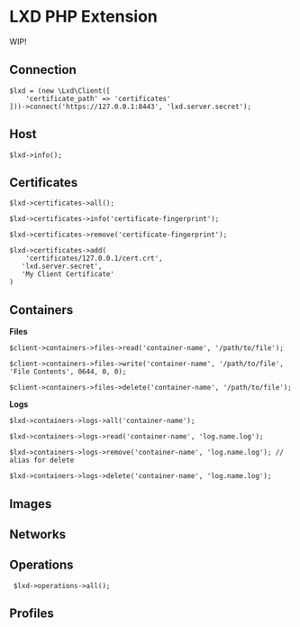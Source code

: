 # LXD PHP Extension

WIP!

 ## Connection

    $lxd = (new \Lxd\Client([
        'certificate_path' => 'certificates'
    ]))->connect('https://127.0.0.1:8443', 'lxd.server.secret');

 ## Host
   
    $lxd->info();

 ## Certificates
 
    $lxd->certificates->all();
    
    $lxd->certificates->info('certificate-fingerprint');
    
    $lxd->certificates->remove('certificate-fingerprint');
    
    $lxd->certificates->add(
        'certificates/127.0.0.1/cert.crt',
	   'lxd.server.secret',
	   'My Client Certificate'
    )

 ## Containers
 
 **Files**
 
    $client->containers->files->read('container-name', '/path/to/file');
    
    $client->containers->files->write('container-name', '/path/to/file', 'File Contents', 0644, 0, 0);
    
    $client->containers->files->delete('container-name', '/path/to/file');
 
 **Logs**
 
    $lxd->containers->logs->all('container-name');
    
    $lxd->containers->logs->read('container-name', 'log.name.log');
    
    $lxd->containers->logs->remove('container-name', 'log.name.log'); // alias for delete
    
    $lxd->containers->logs->delete('container-name', 'log.name.log');

 ## Images
 
 ## Networks
 
 ## Operations
 
     $lxd->operations->all();
 
 ## Profiles
